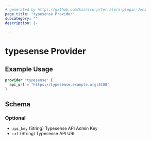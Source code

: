 ```yaml
---
# generated by https://github.com/hashicorp/terraform-plugin-docs
page_title: "typesense Provider"
subcategory: ""
description: |-
  
---
```


# typesense Provider



## Example Usage

```terraform
provider "typesense" {
  api_url = "https://typesense.example.org:8108"
}
```

<!-- schema generated by tfplugindocs -->
## Schema

### Optional

- `api_key` (String) Typesense API Admin Key
- `url` (String) Typesense API URL
